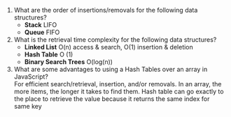 1. What are the order of insertions/removals for the following data structures?
   - **Stack** LIFO
   - **Queue** FIFO
2. What is the retrieval time complexity for the following data structures?
   - **Linked List** O(n) access & search, O(1) insertion & deletion
   - **Hash Table** O (1)
   - **Binary Search Trees** O(log(n))
2. What are some advantages to using a Hash Tables over an array in JavaScript?  
For efficient search/retrieval, insertion, and/or removals.
In an array, the more items, the longer it takes to find them.
Hash table can go exactly to the place to retrieve the value because it returns the same index for same key